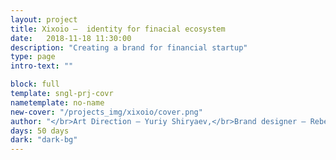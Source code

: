 ```yaml
---
layout: project
title: Xixoio –  identity for finacial ecosystem
date:   2018-11-18 11:30:00
description: "Creating a brand for financial startup"
type: page
intro-text: ""

block: full
template: sngl-prj-covr
nametemplate: no-name
new-cover: "/projects_img/xixoio/cover.png"
author: "</br>Art Direction – Yuriy Shiryaev,</br>Brand designer – Rebeca,</br>Illustrator – Yun,</br>Development – Geronimo Matias"
days: 50 days
dark: "dark-bg"
---
```



